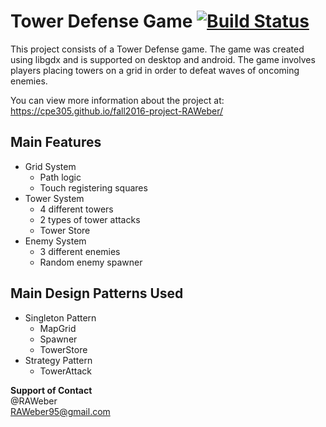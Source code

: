 ﻿# Tower Defense Game [![Build Status](https://travis-ci.org/cpe305/fall2016-project-RAWeber.svg?branch=master)](https://travis-ci.org/cpe305/fall2016-project-RAWeber)

This project consists of a Tower Defense game.
The game was created using libgdx and is supported on desktop and android.
The game involves players placing towers on a grid in order to defeat waves of oncoming enemies.

You can view more information about the project at:
https://cpe305.github.io/fall2016-project-RAWeber/

## Main Features
- Grid System
  - Path logic
  - Touch registering squares
- Tower System
  - 4 different towers
  - 2 types of tower attacks
  - Tower Store
- Enemy System
  - 3 different enemies
  - Random enemy spawner

## Main Design Patterns Used
- Singleton Pattern
  - MapGrid
  - Spawner
  - TowerStore
- Strategy Pattern
  - TowerAttack

**Support of Contact**  
@RAWeber  
RAWeber95@gmail.com
